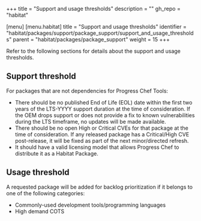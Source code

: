 +++
title = "Support and usage thresholds"
description = ""
gh_repo = "habitat"

[menu]
  [menu.habitat]
    title = "Support and usage thresholds"
    identifier = "habitat/packages/support/package_support/support_and_usage_thresholds"
    parent = "habitat/packages/package_support"
    weight = 15
+++

Refer to the following sections for details about the support and usage thresholds.

## Support threshold

For packages that are not dependencies for Progress Chef Tools:

- There should be no published End of Life (EOL) date within the first two years of the LTS-YYYY support duration at the time of consideration. If the OEM drops support or does not provide a fix to known vulnerabilities during the LTS timeframe, no updates will be made available.
- There should be no open High or Critical CVEs for that package at the time of consideration. If any released package has a Critical/High CVE post-release, it will be fixed as part of the next minor/directed refresh.
- It should have a valid licensing model that allows Progress Chef to distribute it as a Habitat Package.

## Usage threshold

A requested package will be added for backlog prioritization if it belongs to one of the following categories:

- Commonly-used development tools/programming languages
- High demand COTS

